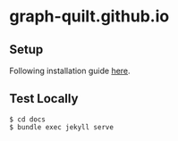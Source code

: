 # graph-quilt.github.io

## Setup

Following installation guide [here](https://jekyllrb.com/docs/).  

## Test Locally

```
$ cd docs
$ bundle exec jekyll serve
```
